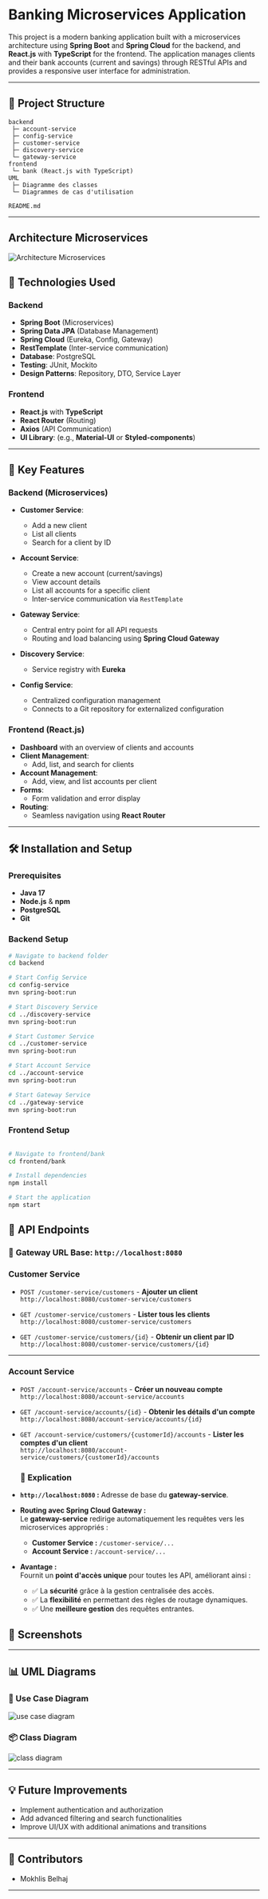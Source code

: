# Banking Microservices Application

This project is a modern banking application built with a microservices architecture using **Spring Boot** and **Spring Cloud** for the backend, and **React.js** with **TypeScript** for the frontend. The application manages clients and their bank accounts (current and savings) through RESTful APIs and provides a responsive user interface for administration.

---

## 📂 Project Structure
```
backend
 ├─ account-service
 ├─ config-service 
 ├─ customer-service 
 ├─ discovery-service 
 └─ gateway-service 
frontend 
 └─ bank (React.js with TypeScript) 
UML
 ├─ Diagramme des classes 
 └─ Diagrammes de cas d'utilisation 
 
README.md
```

---

## Architecture Microservices 

![Architecture Microservices ](https://raw.githubusercontent.com/BelhajMokhlis/bank-microservices/refs/heads/main/UML/ArchitectureMicroservices%20.png)


## 🚀 Technologies Used

### Backend
- **Spring Boot** (Microservices)
- **Spring Data JPA** (Database Management)
- **Spring Cloud** (Eureka, Config, Gateway)
- **RestTemplate** (Inter-service communication)
- **Database**: PostgreSQL
- **Testing**: JUnit, Mockito
- **Design Patterns**: Repository, DTO, Service Layer

### Frontend
- **React.js** with **TypeScript**
- **React Router** (Routing)
- **Axios** (API Communication)
- **UI Library**: (e.g., **Material-UI** or **Styled-components**)
---

## 🎯 Key Features

### Backend (Microservices)
- **Customer Service**:
  - Add a new client
  - List all clients
  - Search for a client by ID
  
- **Account Service**:
  - Create a new account (current/savings)
  - View account details
  - List all accounts for a specific client
  - Inter-service communication via `RestTemplate`

- **Gateway Service**:
  - Central entry point for all API requests
  - Routing and load balancing using **Spring Cloud Gateway**

- **Discovery Service**:
  - Service registry with **Eureka**

- **Config Service**:
  - Centralized configuration management
  - Connects to a Git repository for externalized configuration

### Frontend (React.js)
- **Dashboard** with an overview of clients and accounts
- **Client Management**:
  - Add, list, and search for clients
- **Account Management**:
  - Add, view, and list accounts per client
- **Forms**:
  - Form validation and error display
- **Routing**:
  - Seamless navigation using **React Router**

---

## 🛠️ Installation and Setup

### Prerequisites
- **Java 17**
- **Node.js** & **npm**
- **PostgreSQL**
- **Git**

### Backend Setup
```bash
# Navigate to backend folder
cd backend

# Start Config Service
cd config-service
mvn spring-boot:run

# Start Discovery Service
cd ../discovery-service
mvn spring-boot:run

# Start Customer Service
cd ../customer-service
mvn spring-boot:run

# Start Account Service
cd ../account-service
mvn spring-boot:run

# Start Gateway Service
cd ../gateway-service
mvn spring-boot:run
```

### Frontend Setup
```bash

# Navigate to frontend/bank
cd frontend/bank

# Install dependencies
npm install

# Start the application
npm start
```
## 🔗 API Endpoints

### 🚪 **Gateway URL Base:** `http://localhost:8080`

### Customer Service
- `POST /customer-service/customers` - **Ajouter un client**  
  `http://localhost:8080/customer-service/customers`

- `GET /customer-service/customers` - **Lister tous les clients**  
  `http://localhost:8080/customer-service/customers`

- `GET /customer-service/customers/{id}` - **Obtenir un client par ID**  
  `http://localhost:8080/customer-service/customers/{id}`

---

### Account Service
- `POST /account-service/accounts` - **Créer un nouveau compte**  
  `http://localhost:8080/account-service/accounts`

- `GET /account-service/accounts/{id}` - **Obtenir les détails d'un compte**  
  `http://localhost:8080/account-service/accounts/{id}`

- `GET /account-service/customers/{customerId}/accounts` - **Lister les comptes d'un client**  
  `http://localhost:8080/account-service/customers/{customerId}/accounts`


  ### 📝 Explication 

- **`http://localhost:8080` :** Adresse de base du **gateway-service**.

- **Routing avec Spring Cloud Gateway :**  
  Le **gateway-service** redirige automatiquement les requêtes vers les microservices appropriés :  
  - **Customer Service :** `/customer-service/...`  
  - **Account Service :** `/account-service/...`

- **Avantage :**  
  Fournit un **point d'accès unique** pour toutes les API, améliorant ainsi :  
  - ✅ La **sécurité** grâce à la gestion centralisée des accès.  
  - ✅ La **flexibilité** en permettant des règles de routage dynamiques.  
  - ✅ Une **meilleure gestion** des requêtes entrantes.



## 📸 Screenshots


---

##  📊 UML Diagrams


### 🎯 Use Case Diagram

![use case diagram](https://raw.githubusercontent.com/BelhajMokhlis/bank-microservices/refs/heads/main/UML/Diagrammes%20de%20cas%20d'utilisation.png)

### 📦 Class Diagram
![class diagram](https://raw.githubusercontent.com/BelhajMokhlis/bank-microservices/refs/heads/main/UML/Diagramme%20des%20classes.png)

---

## 💡 Future Improvements
- Implement authentication and authorization
- Add advanced filtering and search functionalities
- Improve UI/UX with additional animations and transitions

---

## 👥 Contributors
- Mokhlis Belhaj

---


